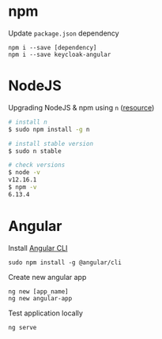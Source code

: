 # npm
Update `package.json` dependency
```
npm i --save [dependency]
npm i --save keycloak-angular
```

# NodeJS

Upgrading NodeJS & npm using `n` ([resource](http://geekstuff.org/2018/11/04/how-to-install-node-ubuntu-18-04/))
```bash
# install n
$ sudo npm install -g n

# install stable version
$ sudo n stable

# check versions
$ node -v
v12.16.1
$ npm -v
6.13.4
```

# Angular
Install [Angular CLI](https://cli.angular.io/)
```
sudo npm install -g @angular/cli
```

Create new angular app
```
ng new [app_name]
ng new angular-app
```

Test application locally
```
ng serve
```
